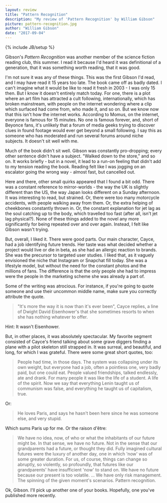 ```yaml
---
layout: review
title: "Pattern Recognition"
description: "My review of 'Pattern Recognition' by William Gibson"
picture: pattern-recognition.jpg
author: "William Gibson"
date: "2017-09-04"
---
```

{% include JB/setup %}

Gibson's _Pattern Recognition_ was another member of the science fiction reading club, this summer. I read it because I'd heard it was definitional of a generation, that it was something worth reading, that it was good.

I'm not sure it was any of these things. This was the first Gibson I'd read, and I may have read it 15 years too late. The book came off as badly dated. I can't imagine what it would be like to read it fresh in 2003 - I was only 15 then. But I know it doesn't entirely match today. For one, there is a plot where an art film has attracted a cult following, internationally, which has broken mainstream, with people on the internet wondering where a clip which surfaced had come from, who made it, and so on. But we know now that this isn't how the internet works. According to Momus, on the internet, everyone is famous for 15 minutes. No one is famous forever, and, short of Beyonce fans, it's unlikely that a forum of media geeks trying to discover clues in found footage would ever get beyond a small following. I say this as someone who has moderated and run several forums around niche subjects. It doesn't sit well with me.

Much of the book didn't sit well. Gibson was constantly pro-dropping; every other sentence didn't have a subject. "Walked down to the store," and so on. It works briefly - but in a novel, it lead to a run-on feeling that didn't add to my tension reading the book. Reading felt like I was jogging on an escalator going the wrong way - almost fast, but cancelled out.

Here and there, other small quirks appeared that I found a bit odd. There was a constant reference to mirror-worlds - the way the UK is slightly different than the US, the way Japan looks different on a Sunday afternoon. It was interesting to read, but strained. Or, there were too many motorcycle accidents, with people walking away from them. Or, the extra helping of cheekbones constantly thrown in. Or, the constant explanation for jet lag as the soul catching up to the body, which travelled too fast (after all, isn't jet lag physical?). None of these things added to the novel any more significantly for being repeated over and over again. Instead, I felt like Gibson wasn't trying.

But, overall, I liked it. There were good parts. Our main character, Cayce, had a job identifying future trends. Her taste was what decided whether a project would live or die in beta, as she had an allergic reaction to brands. She was  the precursor to targeted user studies. I liked that, as it vaguely envisioned the niche that Instagram or Snapchat fill today. She was a lifestyle model, but without the need for the constant photos and the millions of fans. The difference is that the only people she had to impress were the people in the marketing scheme she was already a part of.

Some of the writing was atrocious. For instance, if you're going to quote someone and use their uncommon middle name, make sure you correctly attribute the quote.

> "It's more the way it is now than it's ever been", Cayce replies, a line of Dwight David Eisenhower's that she sometimes resorts to when she has nothing whatever to offer.

Hint: It wasn't Eisenhower.

But, in other places, it was absolutely spectacular. My favorite segment consisted of Cayce's friend talking about some grave diggers finding a plane with a pilot skeleton still strapped in. It was surreal, and beautiful, and long, for which I was grateful. There were some great short quotes, too:

> People had time, in those days. The system was collapsing under its own weight, but everyone had a job, often a pointless one, very badly paid, but one could eat. People valued friendships, talked endlessly, ate and drank. For many people it was like the life of a student. A life of the spirit. Now we say that everything Lenin taught us of communism was false, and everything he taught us of capitalism, true.

Or:

> He loves Paris, and says he hasn't been here since he was someone else, and very stupid.

Which sums Paris up for me. Or the raison d'être:

> We have no idea, now, of who or what the inhabitants of our future might be. In that sense, we have no future. Not in the sense that our grandparents had a future, or thought they did. Fully imagined cultural futures were the luxury of another day, one in which 'now' was of some greater duration. For us, of course, things can change so abruptly, so violently, so profoundly, that futures like our grandparents' have insufficient 'now' to stand on. We have no future because our present is too volatile. ... We have only risk management. The spinning of the given moment's scenarios. Pattern recognition.

Ok, Gibson. I'll pick up another one of your books. Hopefully, one you've published more recently.
